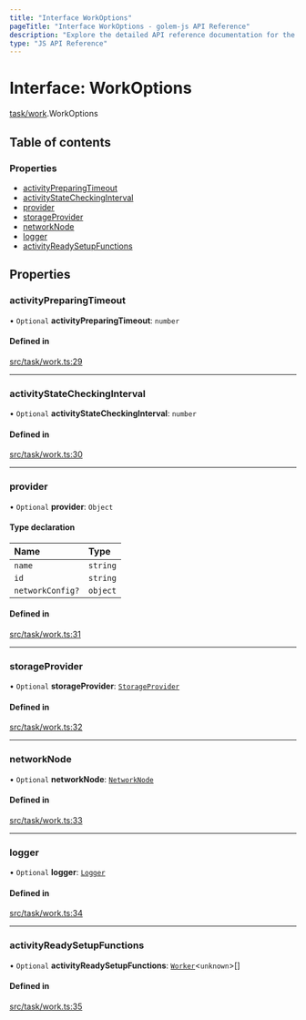 ```yaml
---
title: "Interface WorkOptions"
pageTitle: "Interface WorkOptions - golem-js API Reference"
description: "Explore the detailed API reference documentation for the Interface WorkOptions within the golem-js SDK for the Golem Network."
type: "JS API Reference"
---
```

# Interface: WorkOptions

[task/work](../modules/task_work).WorkOptions

## Table of contents

### Properties

- [activityPreparingTimeout](task_work.WorkOptions#activitypreparingtimeout)
- [activityStateCheckingInterval](task_work.WorkOptions#activitystatecheckinginterval)
- [provider](task_work.WorkOptions#provider)
- [storageProvider](task_work.WorkOptions#storageprovider)
- [networkNode](task_work.WorkOptions#networknode)
- [logger](task_work.WorkOptions#logger)
- [activityReadySetupFunctions](task_work.WorkOptions#activityreadysetupfunctions)

## Properties

### activityPreparingTimeout

• `Optional` **activityPreparingTimeout**: `number`

#### Defined in

[src/task/work.ts:29](https://github.com/golemfactory/golem-js/blob/627e370/src/task/work.ts#L29)

___

### activityStateCheckingInterval

• `Optional` **activityStateCheckingInterval**: `number`

#### Defined in

[src/task/work.ts:30](https://github.com/golemfactory/golem-js/blob/627e370/src/task/work.ts#L30)

___

### provider

• `Optional` **provider**: `Object`

#### Type declaration

| Name | Type |
| :------ | :------ |
| `name` | `string` |
| `id` | `string` |
| `networkConfig?` | `object` |

#### Defined in

[src/task/work.ts:31](https://github.com/golemfactory/golem-js/blob/627e370/src/task/work.ts#L31)

___

### storageProvider

• `Optional` **storageProvider**: [`StorageProvider`](storage_provider.StorageProvider)

#### Defined in

[src/task/work.ts:32](https://github.com/golemfactory/golem-js/blob/627e370/src/task/work.ts#L32)

___

### networkNode

• `Optional` **networkNode**: [`NetworkNode`](../classes/network_node.NetworkNode)

#### Defined in

[src/task/work.ts:33](https://github.com/golemfactory/golem-js/blob/627e370/src/task/work.ts#L33)

___

### logger

• `Optional` **logger**: [`Logger`](utils_logger_logger.Logger)

#### Defined in

[src/task/work.ts:34](https://github.com/golemfactory/golem-js/blob/627e370/src/task/work.ts#L34)

___

### activityReadySetupFunctions

• `Optional` **activityReadySetupFunctions**: [`Worker`](../modules/task_work#worker)\<`unknown`\>[]

#### Defined in

[src/task/work.ts:35](https://github.com/golemfactory/golem-js/blob/627e370/src/task/work.ts#L35)

